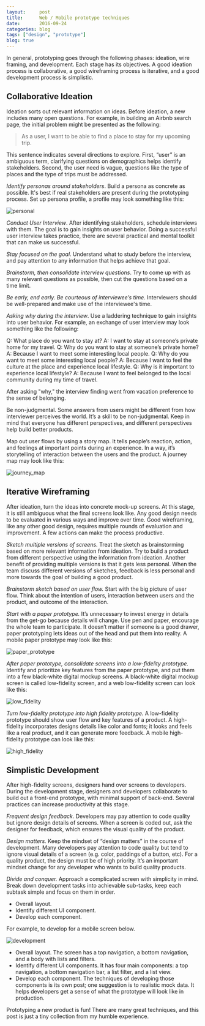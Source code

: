 ```yaml
---
layout:     post
title:      Web / Mobile prototype techniques
date:       2016-09-24
categories: blog
tags: ["design", "prototype"]
blog: true
---
```


In general, prototyping goes through the following phases: ideation, wire framing, and development. Each stage has its objectives. A good ideation process is collaborative, a good wireframing process is iterative, and a good development process is simplistic.

## Collaborative Ideation


Ideation sorts out relevant information on ideas. Before ideation, a new includes many open questions. For example, in building an Airbnb search page, the initial problem might be presented as the following:

> As a user, I want to be able to find a place to stay for my upcoming trip.

This sentence indicates several directions to explore. First, “user” is an ambiguous term, clarifying questions on demographics helps identify stakeholders. Second, the user need is vague, questions like the type of places and the type of trips must be addressed.

*Identify personas around stakeholders*. Build a persona as concrete as possible. It's best if real stakeholders are present during the prototyping process. Set up persona profile, a profile may look something like this:

![personal](/images/persona.png)

*Conduct User Interview*. After identifying stakeholders, schedule interviews with them. The goal is to gain insights on user behavior. Doing a successful user interview takes practice, there are several practical and mental toolkit that can make us successful.

*Stay focused on the goal*. Understand what to study before the interview, and pay attention to any information that helps achieve that goal.

*Brainstorm, then consolidate interview questions*. Try to come up with as many relevant questions as possible, then cut the questions based on a time limit.

*Be early, end early. Be courteous of interviewee’s time*. Interviewers should be well-prepared and make use of the interviewee's time.

*Asking why during the interview*. Use a laddering technique to gain insights into user behavior. For example, an exchange of user interview may look something like the following:

  Q: What place do you want to stay at?
  A: I want to stay at someone’s private home for my travel.
  Q: Why do you want to stay at someone’s private home?
  A: Because I want to meet some interesting local people.
  Q: Why do you want to meet some interesting local people?
  A: Because I want to feel the culture at the place and experience local lifestyle.
  Q: Why is it important to experience local lifestyle?
  A: Because I want to feel belonged to the local community during my time of travel.

After asking "why," the interview finding went from vacation preference to the sense of belonging.

Be non-judgmental. Some answers from users might be different from how interviewer perceives the world. It’s a skill to be non-judgmental. Keep in mind that everyone has different perspectives, and different perspectives help build better products.

Map out user flows by using a story map. It tells people’s reaction, action, and feelings at important points during an experience. In a way, it’s storytelling of interaction between the users and the product. A journey map may look like this:

![journey_map](/images/journey_map.png)

## Iterative Wireframing

After ideation, turn the ideas into concrete mock-up screens. At this stage, it is still ambiguous what the final screens  look like. Any good design needs to be evaluated in various ways and improve over time. Good wireframing, like any other good design, requires multiple rounds of evaluation and improvement. A few actions can make the process productive.

*Sketch multiple versions of screens.* Treat the sketch as brainstorming based on more relevant information from ideation. Try to build a product from different perspective using the information from ideation. Another benefit of providing multiple versions is that it gets less personal. When the team discuss different versions of sketches, feedback is less personal and more towards the goal of building a good product.

*Brainstorm sketch based on user flow.* Start with the big picture of user flow. Think about the intention of users, interaction between users and the product, and outcome of the interaction.

*Start with a paper prototype.* It’s unnecessary to invest energy in details from the get-go because details will change. Use pen and paper, encourage the whole team to participate. It doesn’t matter if someone is a good drawer, paper prototyping lets ideas out of the head and put them into reality. A mobile paper prototype may look like this:

![paper_prototype](/images/paper_prototype.png)

*After paper prototype, consolidate screens into a low-fidelity prototype.* Identify and prioritize key features from the paper prototype, and put them into a few black-white digital mockup screens. A black-white digital mockup screen is called low-fidelity screen, and a web low-fidelity screen can look like this:

![low_fidelity](/images/low_fidelity.png)

*Turn low-fidelity prototype into high fidelity prototype.* A low-fidelity prototype should show user flow and key features of a product. A high-fidelity incorporates designs details like color and fonts; it looks and feels like a real product, and it can generate more feedback. A mobile high-fidelity prototype can look like this:

![high_fidelity](/images/high_fidelity.png)

## Simplistic Development

After high-fidelity screens, designers hand over screens to developers. During the development stage, designers and developers collaborate to build out a front-end prototype, with minimal support of back-end. Several practices can increase productivity at this stage.

*Frequent design feedback.* Developers may pay attention to code quality but ignore design details of screens. When a screen is coded out, ask the designer for feedback, which ensures the visual quality of the product.

*Design matters.* Keep the mindset of “design matters” in the course of development. Many developers pay attention to code quality but tend to ignore visual details of a screen (e.g. color, paddings of a button, etc). For a quality product, the design must be of high priority. It’s an important mindset change for any developer who wants to build quality products.

*Divide and conquer.* Approach a complicated screen with simplicity in mind. Break down development tasks into achievable sub-tasks, keep each subtask simple and focus on them in order.

  - Overall layout.
  - Identify different UI component.
  - Develop each component.

For example, to develop for a mobile screen below.

![development](/images/prototype_development.png)

  - Overall layout. The screen has a top navigation, a bottom navigation, and a body with lists and filters.
  - Identify different UI components. It has four main components: a top navigation, a bottom navigation bar, a list filter, and a list view.
  - Develop each component. The techniques of developing those components is its own post; one suggestion is to realistic mock data. It helps developers get a sense of what the prototype will look like in production.

Prototyping a new product is fun! There are many great techniques, and this post is just a tiny collection from my humble experience.

